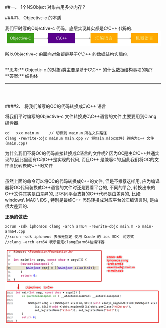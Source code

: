 ##一、 1个NSObject 对象占用多少内存？

####1、 Objective-c 的本质

我们平时写的Objective-c 代码，底层实现其实都是C\C++ 代码的.
![](/assets/oc代码本质.png)

所以Objective-c 的面向对象都是基于C\C++ 的数据结构实现的.

<br>
**思考:**
Objectic-c 的对象\类主要是基于C\C++ 的什么数据结构事项的呢?<br>
**答案:**
结构体



---
<br>
<br>



####2、 将我们编写的OC的代码转换成C\C++ 语言

将我们平时编写的Objective-c 文件转换成C\C++语言的文件,主要要用到Clang 编译器.

```
cd   xxx.main.m     // 切换到 main.m 所在文件路径
clang -rewrite-objc main.m main.cpp // 将main.m(oc文件) 转换为C++ 文件(main.cpp)
```
为什么我们不将OC的代码直接转换成C语言的文件呢? 因为OC是由C\C++共通实现的,因此里面有C和C++是实现的代码, 而且C++ 是兼容C的,因此我们将OC的文件直接转换成C++的文件



<br>
虽然上面的命令可以将OC的代码转换成C++的文件, 但是不推荐这样用, 应为编译器将OC代码装换成C++语言的文件时还是要看平台的, 不同的平台, 转换出来的C++文件其实是由差异的, 即不同平台支持的C++代码是由差异的, 比如: windows\ MAC \ iOS , 特别是最终C++ 代码转换成对应平台的汇编语言时, 是由很大差异的.

**正确的做法:**

```
xcrun -sdk iphoneos clang -arch arm64 -rewrite-objc main.m -o main-arm64.cpp
//xcrun -sdk iphoneos 表示是指定 使用 Xcode 的 ios SDK  的方式
//clang -arch arm64 表示指定clang的arm64位编译器
```
![](/assets/Snip20181107_7.png)
